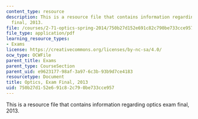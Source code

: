 ```yaml
---
content_type: resource
description: This is a resource file that contains information regarding optics exam
  final, 2013.
file: /courses/2-71-optics-spring-2014/750b27d152e691c82c790be733cce957_MIT2_71S14_s13_final.pdf
file_type: application/pdf
learning_resource_types:
- Exams
license: https://creativecommons.org/licenses/by-nc-sa/4.0/
ocw_type: OCWFile
parent_title: Exams
parent_type: CourseSection
parent_uid: e9623177-98af-3a97-6c3b-93b9d7ce4183
resourcetype: Document
title: Optics, Exam Final, 2013
uid: 750b27d1-52e6-91c8-2c79-0be733cce957
---
```

This is a resource file that contains information regarding optics exam final, 2013.